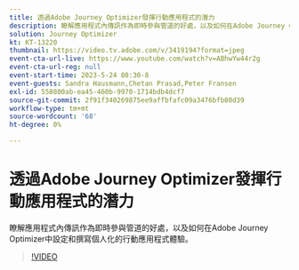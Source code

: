 ```yaml
---
title: 透過Adobe Journey Optimizer發揮行動應用程式的潛力
description: 瞭解應用程式內傳訊作為即時參與管道的好處，以及如何在Adobe Journey Optimizer中設定和撰寫個人化的行動應用程式體驗。
solution: Journey Optimizer
kt: KT-13220
thumbnail: https://video.tv.adobe.com/v/3419194?format=jpeg
event-cta-url-live: https://www.youtube.com/watch?v=ABhwYw44r2g
event-cta-url-reg: null
event-start-time: 2023-5-24 08:30-8
event-guests: Sandra Hausmann,Chetan Prasad,Peter Fransen
exl-id: 558800ab-ea45-460b-9970-1714bdb4dcf7
source-git-commit: 2f91f340269875ee9affbfafc09a3476bfb80d39
workflow-type: tm+mt
source-wordcount: '68'
ht-degree: 0%

---
```


# 透過Adobe Journey Optimizer發揮行動應用程式的潛力

瞭解應用程式內傳訊作為即時參與管道的好處，以及如何在Adobe Journey Optimizer中設定和撰寫個人化的行動應用程式體驗。

>[!VIDEO](https://video.tv.adobe.com/v/3419194/?quality=12&learn=on)

